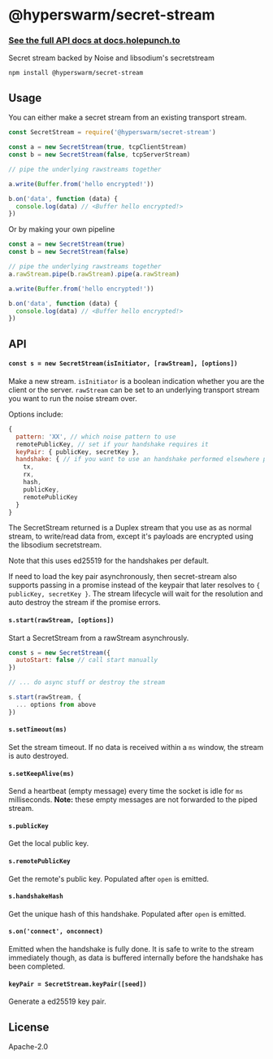 # @hyperswarm/secret-stream

### [See the full API docs at docs.holepunch.to](https://docs.holepunch.to/building-blocks/hyperswarm#secretstream)

Secret stream backed by Noise and libsodium's secretstream

```
npm install @hyperswarm/secret-stream
```

## Usage

You can either make a secret stream from an existing transport stream.

``` js
const SecretStream = require('@hyperswarm/secret-stream')

const a = new SecretStream(true, tcpClientStream)
const b = new SecretStream(false, tcpServerStream)

// pipe the underlying rawstreams together

a.write(Buffer.from('hello encrypted!'))

b.on('data', function (data) {
  console.log(data) // <Buffer hello encrypted!>
})
```

Or by making your own pipeline

``` js
const a = new SecretStream(true)
const b = new SecretStream(false)

// pipe the underlying rawstreams together
a.rawStream.pipe(b.rawStream).pipe(a.rawStream)

a.write(Buffer.from('hello encrypted!'))

b.on('data', function (data) {
  console.log(data) // <Buffer hello encrypted!>
})
```

## API

#### `const s = new SecretStream(isInitiator, [rawStream], [options])`

Make a new stream. `isInitiator` is a boolean indication whether you are the client or the server.
`rawStream` can be set to an underlying transport stream you want to run the noise stream over.

Options include:

```js
{
  pattern: 'XX', // which noise pattern to use
  remotePublicKey, // set if your handshake requires it
  keyPair: { publicKey, secretKey },
  handshake: { // if you want to use an handshake performed elsewhere pass it here
    tx,
    rx,
    hash,
    publicKey,
    remotePublicKey
  }
}
```

The SecretStream returned is a Duplex stream that you use as as normal stream, to write/read data from,
except it's payloads are encrypted using the libsodium secretstream.

Note that this uses ed25519 for the handshakes per default.

If need to load the key pair asynchronously, then secret-stream also supports passing in a promise
instead of the keypair that later resolves to `{ publicKey, secretKey }`. The stream lifecycle will wait
for the resolution and auto destroy the stream if the promise errors.

#### `s.start(rawStream, [options])`

Start a SecretStream from a rawStream asynchrously.

``` js
const s = new SecretStream({
  autoStart: false // call start manually
})

// ... do async stuff or destroy the stream

s.start(rawStream, {
  ... options from above
})
```

#### `s.setTimeout(ms)`

Set the stream timeout. If no data is received within a `ms` window,
the stream is auto destroyed.

#### `s.setKeepAlive(ms)`

Send a heartbeat (empty message) every time the socket is idle for `ms` milliseconds. **Note:** these empty messages are not forwarded to the piped stream.

#### `s.publicKey`

Get the local public key.

#### `s.remotePublicKey`

Get the remote's public key.
Populated after `open` is emitted.

#### `s.handshakeHash`

Get the unique hash of this handshake.
Populated after `open` is emitted.

#### `s.on('connect', onconnect)`

Emitted when the handshake is fully done.
It is safe to write to the stream immediately though, as data is buffered
internally before the handshake has been completed.

#### `keyPair = SecretStream.keyPair([seed])`

Generate a ed25519 key pair.

## License

Apache-2.0
